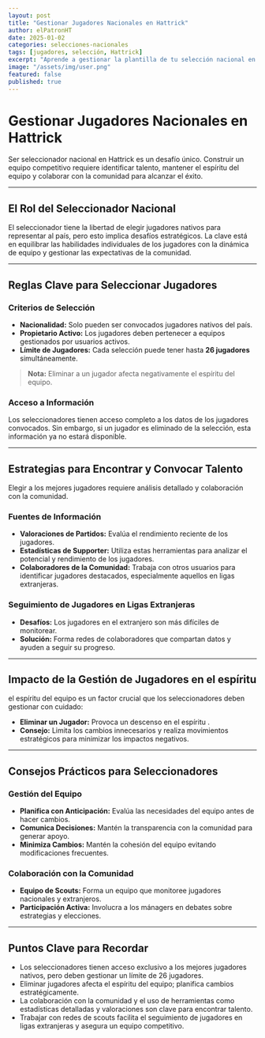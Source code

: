 ```yaml
---
layout: post
title: "Gestionar Jugadores Nacionales en Hattrick"
author: elPatronHT
date: 2025-01-02
categories: selecciones-nacionales
tags: [jugadores, selección, Hattrick]
excerpt: "Aprende a gestionar la plantilla de tu selección nacional en Hattrick y selecciona a los mejores talentos."
image: "/assets/img/user.png"
featured: false
published: true
---
```


# Gestionar Jugadores Nacionales en Hattrick

Ser seleccionador nacional en Hattrick es un desafío único. Construir un equipo competitivo requiere identificar talento, mantener el espíritu del equipo y colaborar con la comunidad para alcanzar el éxito.

---

## El Rol del Seleccionador Nacional

El seleccionador tiene la libertad de elegir jugadores nativos para representar al país, pero esto implica desafíos estratégicos. La clave está en equilibrar las habilidades individuales de los jugadores con la dinámica de equipo y gestionar las expectativas de la comunidad.

---

## Reglas Clave para Seleccionar Jugadores

### Criterios de Selección

- **Nacionalidad:** Solo pueden ser convocados jugadores nativos del país.
- **Propietario Activo:** Los jugadores deben pertenecer a equipos gestionados por usuarios activos.
- **Límite de Jugadores:** Cada selección puede tener hasta **26 jugadores** simultáneamente.

> **Nota:** Eliminar a un jugador afecta negativamente el espíritu del equipo.

### Acceso a Información

Los seleccionadores tienen acceso completo a los datos de los jugadores convocados. Sin embargo, si un jugador es eliminado de la selección, esta información ya no estará disponible.

---

## Estrategias para Encontrar y Convocar Talento

Elegir a los mejores jugadores requiere análisis detallado y colaboración con la comunidad.

### Fuentes de Información

- **Valoraciones de Partidos:** Evalúa el rendimiento reciente de los jugadores.
- **Estadísticas de Supporter:** Utiliza estas herramientas para analizar el potencial y rendimiento de los jugadores.
- **Colaboradores de la Comunidad:** Trabaja con otros usuarios para identificar jugadores destacados, especialmente aquellos en ligas extranjeras.

### Seguimiento de Jugadores en Ligas Extranjeras

- **Desafíos:** Los jugadores en el extranjero son más difíciles de monitorear.
- **Solución:** Forma redes de colaboradores que compartan datos y ayuden a seguir su progreso.

---

## Impacto de la Gestión de Jugadores en el espíritu

el espíritu del equipo es un factor crucial que los seleccionadores deben gestionar con cuidado:

- **Eliminar un Jugador:** Provoca un descenso en el espíritu .
- **Consejo:** Limita los cambios innecesarios y realiza movimientos estratégicos para minimizar los impactos negativos.

---

## Consejos Prácticos para Seleccionadores

### Gestión del Equipo

- **Planifica con Anticipación:** Evalúa las necesidades del equipo antes de hacer cambios.
- **Comunica Decisiones:** Mantén la transparencia con la comunidad para generar apoyo.
- **Minimiza Cambios:** Mantén la cohesión del equipo evitando modificaciones frecuentes.

### Colaboración con la Comunidad

- **Equipo de Scouts:** Forma un equipo que monitoree jugadores nacionales y extranjeros.
- **Participación Activa:** Involucra a los mánagers en debates sobre estrategias y elecciones.

---

## Puntos Clave para Recordar

- Los seleccionadores tienen acceso exclusivo a los mejores jugadores nativos, pero deben gestionar un límite de 26 jugadores.
- Eliminar jugadores afecta el espíritu del equipo; planifica cambios estratégicamente.
- La colaboración con la comunidad y el uso de herramientas como estadísticas detalladas y valoraciones son clave para encontrar talento.
- Trabajar con redes de scouts facilita el seguimiento de jugadores en ligas extranjeras y asegura un equipo competitivo.


